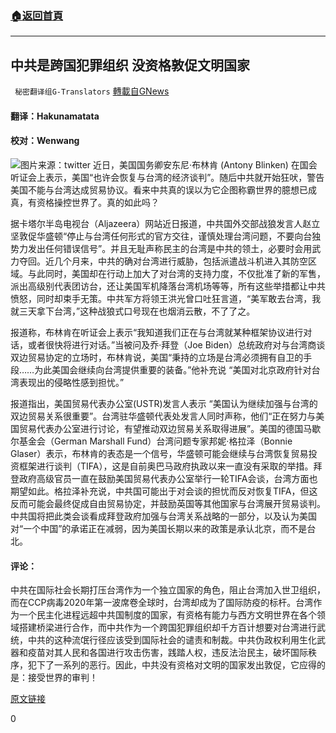 ###  [:house:返回首頁](https://github.com/ourhimalayas/txt)
---

## 中共是跨国犯罪组织 没资格敦促文明国家
` 秘密翻译组G-Translators` [轉載自GNews](https://gnews.org/zh-hans/1313495/)

#### 翻译：Hakunamatata

#### 校对：Wenwang
![]()![](https://gnews-media-offload.s3.amazonaws.com/wp-content/uploads/2021/06/10203409/1-57.jpg)图片来源：twitter
近日，美国国务卿安东尼·布林肯 (Antony Blinken) 在国会听证会上表示，美国“也许会恢复与台湾的经济谈判”。随后中共就开始狂吠，警告美国不能与台湾达成贸易协议。看来中共真的误以为它企图称霸世界的臆想已成真，有资格操控世界了。真的如此吗？

据卡塔尔半岛电视台（Aljazeera）网站近日报道，中共国外交部战狼发言人赵立坚敦促华盛顿“停止与台湾任何形式的官方交往，谨慎处理台湾问题，不要向台独势力发出任何错误信号”。并且无耻声称民主的台湾是中共的领土，必要时会用武力夺回。近几个月来，中共的确对台湾进行威胁，包括派遣战斗机进入其防空区域。与此同时，美国却在行动上加大了对台湾的支持力度，不仅批准了新的军售，派出高级别代表团访台，还让美国军机降落台湾机场等等，所有这些举措都让中共愤怒，同时却束手无策。中共军方将领王洪光曾口吐狂言道，“美军敢去台湾，我就三天拿下台湾，”这种战狼式口号现在也烟消云散，不了了之。

报道称，布林肯在听证会上表示“我知道我们正在与台湾就某种框架协议进行对话，或者很快将进行对话。”当被问及乔·拜登（Joe Biden）总统政府对与台湾商谈双边贸易协定的立场时，布林肯说，美国“秉持的立场是台湾必须拥有自卫的手段……为此美国会继续向台湾提供重要的装备。”他补充说 “美国对北京政府针对台湾表现出的侵略性感到担忧。”

报道指出，美国贸易代表办公室(USTR)发言人表示 “美国认为继续加强与台湾的双边贸易关系很重要”。台湾驻华盛顿代表处发言人同时声称，他们“正在努力与美国贸易代表办公室进行讨论，有望推动双边贸易关系取得进展”。美国的德国马歇尔基金会（German Marshall Fund）台湾问题专家邦妮·格拉泽（Bonnie Glaser）表示，布林肯的表态是一个信号，华盛顿可能会继续与台湾恢复贸易投资框架进行谈判（TIFA），这是自前奥巴马政府执政以来一直没有采取的举措。拜登政府高级官员一直在鼓励美国贸易代表办公室举行一轮TIFA会谈，台湾方面也期望如此。格拉泽补充说，中共国可能出于对会谈的担忧而反对恢复TIFA，但这反而可能会最终促成自由贸易协定，并鼓励英国等其他国家与台湾展开贸易谈判。中共国将把此类会谈看成拜登政府加强与台湾关系战略的一部分，以及认为美国对“一个中国”的承诺正在减弱，因为美国长期以来的政策是承认北京，而不是台北。

#### 评论：

中共在国际社会长期打压台湾作为一个独立国家的角色，阻止台湾加入世卫组织，而在CCP病毒2020年第一波席卷全球时，台湾却成为了国际防疫的标杆。台湾作为一个民主化进程远超中共国制度的国家，有资格有能力与西方文明世界在各个领域搭建桥梁进行合作，而中共作为一个跨国犯罪组织却千方百计想要对台湾进行武统，中共的这种流氓行径应该受到国际社会的谴责和制裁。中共伪政权利用生化武器和疫苗对其人民和各国进行攻击伤害，践踏人权，违反法治民主，破坏国际秩序，犯下了一系列的恶行。因此，中共没有资格对文明的国家发出敦促，它应得的是：接受世界的审判！

[原文链接](https://www.aljazeera.com/news/2021/6/8/china-warns-us-against-trade-deal-with-taiwan)

0
